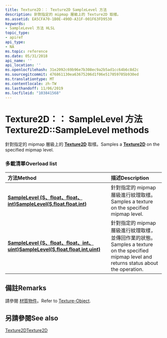 ```yaml
---
title: Texture2D：： Texture2D SampleLevel 方法
description: 針對指定的 mipmap 層級上的 Texture2D 取樣。
ms.assetid: EA5CFA70-1B0E-490D-A31F-001F63FD9530
keywords:
- SampleLevel 方法 HLSL
topic_type:
- apiref
api_type:
- NA
ms.topic: reference
ms.date: 05/31/2018
api_name: ''
api_location: ''
ms.openlocfilehash: 31e2092c69b96e7b308ec9a2b5ad1cc64b6c8d2c
ms.sourcegitcommit: 476861130ea63675206d1f06e517059705b930ed
ms.translationtype: MT
ms.contentlocale: zh-TW
ms.lasthandoff: 11/06/2019
ms.locfileid: "103841568"
---
```

# <a name="texture2dsamplelevel-methods"></a><span data-ttu-id="a723c-104">Texture2D：： SampleLevel 方法</span><span class="sxs-lookup"><span data-stu-id="a723c-104">Texture2D::SampleLevel methods</span></span>

<span data-ttu-id="a723c-105">針對指定的 mipmap 層級上的 [**Texture2D**](sm5-object-texture2d.md) 取樣。</span><span class="sxs-lookup"><span data-stu-id="a723c-105">Samples a [**Texture2D**](sm5-object-texture2d.md) on the specified mipmap level.</span></span>

### <a name="overload-list"></a><span data-ttu-id="a723c-106">多載清單</span><span class="sxs-lookup"><span data-stu-id="a723c-106">Overload list</span></span>



| <span data-ttu-id="a723c-107">方法</span><span class="sxs-lookup"><span data-stu-id="a723c-107">Method</span></span>                                                                             | <span data-ttu-id="a723c-108">描述</span><span class="sxs-lookup"><span data-stu-id="a723c-108">Description</span></span>                                                                                        |
|:-----------------------------------------------------------------------------------|:---------------------------------------------------------------------------------------------------|
| [<span data-ttu-id="a723c-109">**SampleLevel (S、float、float、int)**</span><span class="sxs-lookup"><span data-stu-id="a723c-109">**SampleLevel(S,float,float,int)**</span></span>](dx-graphics-hlsl-to-samplelevel.md)          | <span data-ttu-id="a723c-110">針對指定的 mipmap 層級進行紋理取樣。</span><span class="sxs-lookup"><span data-stu-id="a723c-110">Samples a texture on the specified mipmap level.</span></span><br/>                                        |
| [<span data-ttu-id="a723c-111">**SampleLevel (S、float、float、int、uint)**</span><span class="sxs-lookup"><span data-stu-id="a723c-111">**SampleLevel(S,float,float,int,uint)**</span></span>](samplelevel-s-float-float-int-uint-.md) | <span data-ttu-id="a723c-112">針對指定的 mipmap 層級進行紋理取樣，並傳回作業的狀態。</span><span class="sxs-lookup"><span data-stu-id="a723c-112">Samples a texture on the specified mipmap level and returns status about the operation.</span></span><br/> |



## <a name="remarks"></a><span data-ttu-id="a723c-113">備註</span><span class="sxs-lookup"><span data-stu-id="a723c-113">Remarks</span></span>

<span data-ttu-id="a723c-114">請參閱 [材質物件](dx-graphics-hlsl-to-type.md)。</span><span class="sxs-lookup"><span data-stu-id="a723c-114">Refer to [Texture-Object](dx-graphics-hlsl-to-type.md).</span></span>

## <a name="see-also"></a><span data-ttu-id="a723c-115">另請參閱</span><span class="sxs-lookup"><span data-stu-id="a723c-115">See also</span></span>

<dl> <dt>

[<span data-ttu-id="a723c-116">Texture2D</span><span class="sxs-lookup"><span data-stu-id="a723c-116">Texture2D</span></span>](sm5-object-texture2d.md)
</dt> </dl>

 

 





